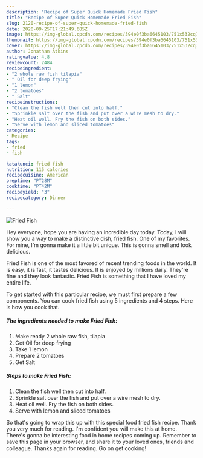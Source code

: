 ```yaml
---
description: "Recipe of Super Quick Homemade Fried Fish"
title: "Recipe of Super Quick Homemade Fried Fish"
slug: 2120-recipe-of-super-quick-homemade-fried-fish
date: 2020-09-25T17:21:49.685Z
image: https://img-global.cpcdn.com/recipes/394e0f3ba6645103/751x532cq70/fried-fish-recipe-main-photo.jpg
thumbnail: https://img-global.cpcdn.com/recipes/394e0f3ba6645103/751x532cq70/fried-fish-recipe-main-photo.jpg
cover: https://img-global.cpcdn.com/recipes/394e0f3ba6645103/751x532cq70/fried-fish-recipe-main-photo.jpg
author: Jonathan Atkins
ratingvalue: 4.8
reviewcount: 2484
recipeingredient:
- "2 whole raw fish tilapia"
- " Oil for deep frying"
- "1 lemon"
- "2 tomatoes"
- " Salt"
recipeinstructions:
- "Clean the fish well then cut into half."
- "Sprinkle salt over the fish and put over a wire mesh to dry."
- "Heat oil well. Fry the fish on both sides."
- "Serve with lemon and sliced tomatoes"
categories:
- Recipe
tags:
- fried
- fish

katakunci: fried fish 
nutrition: 115 calories
recipecuisine: American
preptime: "PT28M"
cooktime: "PT42M"
recipeyield: "3"
recipecategory: Dinner

---
```



![Fried Fish](https://img-global.cpcdn.com/recipes/394e0f3ba6645103/751x532cq70/fried-fish-recipe-main-photo.jpg)

Hey everyone, hope you are having an incredible day today. Today, I will show you a way to make a distinctive dish, fried fish. One of my favorites. For mine, I'm gonna make it a little bit unique. This is gonna smell and look delicious.

Fried Fish is one of the most favored of recent trending foods in the world. It is easy, it is fast, it tastes delicious. It is enjoyed by millions daily. They're fine and they look fantastic. Fried Fish is something that I have loved my entire life.




To get started with this particular recipe, we must first prepare a few components. You can cook fried fish using 5 ingredients and 4 steps. Here is how you cook that.

<!--inarticleads1-->

##### The ingredients needed to make Fried Fish:

1. Make ready 2 whole raw fish, tilapia
1. Get  Oil for deep frying
1. Take 1 lemon
1. Prepare 2 tomatoes
1. Get  Salt




<!--inarticleads2-->

##### Steps to make Fried Fish:

1. Clean the fish well then cut into half.
1. Sprinkle salt over the fish and put over a wire mesh to dry.
1. Heat oil well. Fry the fish on both sides.
1. Serve with lemon and sliced tomatoes




So that's going to wrap this up with this special food fried fish recipe. Thank you very much for reading. I'm confident you will make this at home. There's gonna be interesting food in home recipes coming up. Remember to save this page in your browser, and share it to your loved ones, friends and colleague. Thanks again for reading. Go on get cooking!
